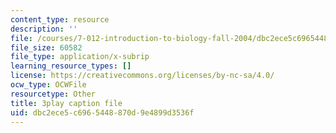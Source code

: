 ```yaml
---
content_type: resource
description: ''
file: /courses/7-012-introduction-to-biology-fall-2004/dbc2ece5c6965448870d9e4899d3536f_CovlKXmuWo.vtt
file_size: 60582
file_type: application/x-subrip
learning_resource_types: []
license: https://creativecommons.org/licenses/by-nc-sa/4.0/
ocw_type: OCWFile
resourcetype: Other
title: 3play caption file
uid: dbc2ece5-c696-5448-870d-9e4899d3536f
---
```

